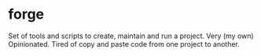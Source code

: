# forge
Set of tools and scripts to create, maintain and run a project. Very (my own) Opinionated. Tired of copy and paste code from one project to another.

